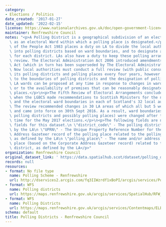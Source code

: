 ```yaml
---
category:
- Elections / Politics
date_created: '2017-01-27'
date_updated: '2022-02-15'
license: https://www.nationalarchives.gov.uk/doc/open-government-licence/version/3/
maintainer: Renfrewshire Council
notes: "<p>A Polling District is a geographical subdivision of an electoral area such\
  \ as an electoral Ward within which a polling place is designated.</p>\n<p>The Representation\
  \ of the People Act 1983 places a duty on LA to divide the local authority area\
  \ into polling districts based on ward boundaries, and to designate a polling place\
  \ for each district. LAs also have a duty to keep these polling arrangements under\
  \ review. The Electoral Administration Act 2006 introduced amendments to the 1983\
  \ Act (which in turn has been superseded by The Electoral Administration Act 2013).\
  \ Now local authorities must conduct a full review (with public consultation) of\
  \ its polling districts and polling places every four years, however adjustments\
  \ to the boundaries of polling districts and the designation of polling places within\
  \ LA wards can be proposed at any time in response to changes in ward boundaries\
  \ or to the availability of premises that can be reasonably designated as polling\
  \ places.</p>\n<p>The Fifth Review of Electoral Arrangements concluded in May 2016\
  \ when the LGBCS made recommendations to Scottish Ministers for the number of Councillors\
  \ and the electoral ward boundaries in each of Scotland's 32 local authorities.\
  \ The review recommended changes in 30 LA areas of which all but 5 were accepted\
  \ and came into force on 30th Sept 2016. As a result, ward boundaries (and therefore\
  \ polling districts and possibly polling places) were changed after this date in\
  \ time for the May 2017 elections.</p>\n<p>The following fields are now MANDATORY\
  \ fields for this dataset.\n \"district_code\" - The polling district code, as defined\
  \ by the LA\n \"UPRN\" - The Unique Property Reference Number for the Corporate\
  \ Address Gazeteer record of the polling place related to the polling district,\
  \ as defined by the LA\n \"polling_place\" - The name and/or address of the polling\
  \ place (based on the Corporate Address Gazeteer record) related to the polling\
  \ district, as defined by the LA</p>"
organization: Renfrewshire Council
original_dataset_link: ' https://data.spatialhub.scot/dataset/polling_districts-re'
records: null
resources:
- format: No file type
  name: Polling Scheme - Renfrewshire
  url: http://dservices2.arcgis.com/fq3IIWzrdf1xBoPI/arcgis/services/Polling_Scheme/WFSServer?service=wfs&request=getcapabilities
- format: WFS
  name: Polling districts
  url: https://maps.renfrewshire.gov.uk/arcgis/services/SpatialHub/RFW_Elections_And_Voting/MapServer/WFSServer?SERVICE=WFS&REQUEST=GetCapabilities
- format: WFS
  name: Polling Districts
  url: https://maps.renfrewshire.gov.uk/arcgis/services/Contentmaps/ELECTIONS_AND_VOTING/MapServer/WFSServer?SERVICE=WFS&REQUEST=GetCapabilities
schema: default
title: Polling Districts - Renfrewshire Council
---
```

